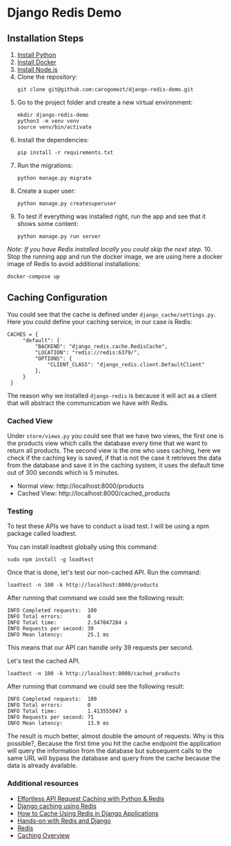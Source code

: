 # Django Redis Demo
## Installation Steps
1. [Install Python](https://www.python.org/downloads/)
2. [Install Docker](https://docs.docker.com/get-docker/)
3. [Install Node.js](https://nodejs.org/en/download/)
4. Clone the repository:
    ```
    git clone git@github.com:carogomezt/django-redis-demo.git
    ```
5. Go to the project folder and create a new virtual environment:
    ```
    mkdir django-redis-demo
    python3 -m venv venv
    source venv/bin/activate
    ```
6. Install the dependencies:
    ```
    pip install -r requirements.txt
    ```
7. Run the migrations:
   ```
   python manage.py migrate
   ```
8. Create a super user:
   ```
   python manage.py createsuperuser
   ```
9. To test if everything was installed right, run the app and see that it shows some content:
   ```
   python manage.py run server
   ```
_Note: If you have Redis installed locally you could skip the next step._
10. Stop the running app and run the docker image, we are using here a docker image of Redis to avoid additional installations:
   ```
   docker-compose up
   ```

## Caching Configuration
You could see that the cache is defined under `django_cache/settings.py`. Here you could define your caching service, in our case is Redis:
```
CACHES = {
     "default": {
         "BACKEND": "django_redis.cache.RedisCache",
         "LOCATION": "redis://redis:6379/",
         "OPTIONS": {
             "CLIENT_CLASS": "django_redis.client.DefaultClient"
         },
     }
 }
```
The reason why we installed `django-redis` is because it will act as a client that will abstract the communication we have with Redis.
### Cached View
Under `store/views.py` you could see that we have two views, the first one is the products view which calls the database every time that we want to return all products. 
The second view is the one who uses caching, here we check if the caching key is saved, if that is not the case it retrieves the data from the database and save it in the caching system, 
it uses the default time out of 300 seconds which is 5 minutes.
- Normal view: http://localhost:8000/products
- Cached View: http://localhost:8000/cached_products
### Testing
To test these APIs we have to conduct a load test. I will be using a npm package called loadtest.

You can install loadtest globally using this command:
```
sudo npm install -g loadtest
```
Once that is done, let's test our non-cached API. Run the command:
```
loadtest -n 100 -k http://localhost:8000/products
```
After running that command we could see the following result:
```
INFO Completed requests:  100
INFO Total errors:        0
INFO Total time:          2.547047284 s
INFO Requests per second: 39
INFO Mean latency:        25.1 ms
```
This means that our API can handle only 39 requests per second.

Let's test the cached API.
```
loadtest -n 100 -k http://localhost:8000/cached_products
```
After running that command we could see the following result:
```
INFO Completed requests:  100
INFO Total errors:        0
INFO Total time:          1.413555047 s
INFO Requests per second: 71
INFO Mean latency:        13.9 ms
```
The result is much better, almost double the amount of requests.
Why is this possible?, Because the first time you hit the cache endpoint the application will query the information 
from the database but subsequent calls to the same URL will bypass the database and query from the cache because the data is
already available.

### Additional resources 
- [Effortless API Request Caching with Python & Redis](https://rednafi.github.io/digressions/python/database/2020/05/25/python-redis-cache.html)
- [Django caching using Redis](https://tamerlan.dev/django-caching-using-redis/)
- [How to Cache Using Redis in Django Applications](https://code.tutsplus.com/tutorials/how-to-cache-using-redis-in-django-applications--cms-30178)
- [Hands-on with Redis and Django](https://enlear.academy/hands-on-with-redis-and-django-ed7df9104343)
- [Redis](https://redis.io/)
- [Caching Overview](https://aws.amazon.com/caching/)

